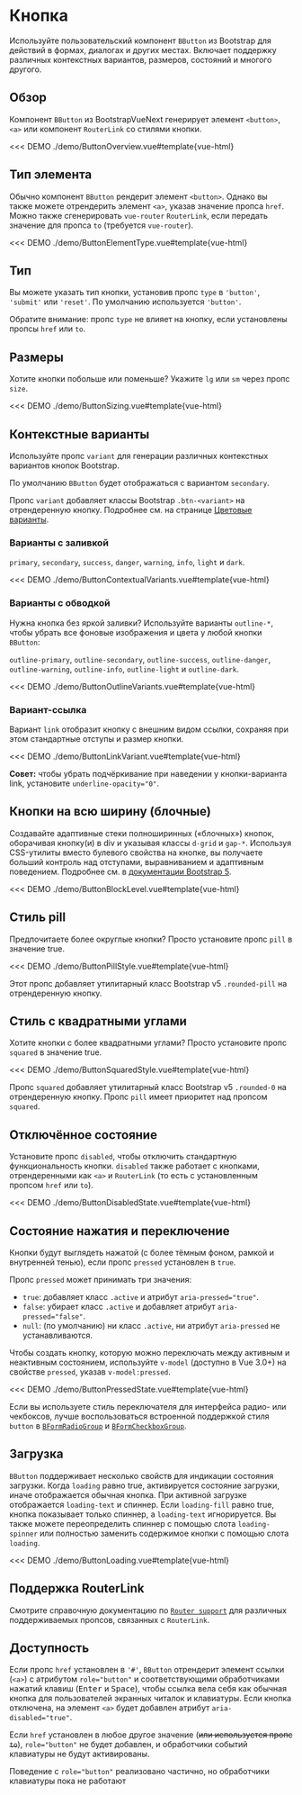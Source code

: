 # Кнопка

<PageHeader>

Используйте пользовательский компонент `BButton` из Bootstrap для действий в формах, диалогах и других местах. Включает поддержку различных контекстных вариантов, размеров, состояний и многого другого.

</PageHeader>

## Обзор

Компонент `BButton` из BootstrapVueNext генерирует элемент `<button>`, `<a>` или компонент `RouterLink` со стилями кнопки.

<<< DEMO ./demo/ButtonOverview.vue#template{vue-html}

## Тип элемента

Обычно компонент `BButton` рендерит элемент `<button>`. Однако вы также можете отрендерить элемент `<a>`, указав значение пропса `href`. Можно также сгенерировать `vue-router` `RouterLink`, если передать значение для пропса `to` (требуется `vue-router`).

<<< DEMO ./demo/ButtonElementType.vue#template{vue-html}

## Тип

Вы можете указать тип кнопки, установив пропс `type` в `'button'`, `'submit'` или `'reset'`. По умолчанию используется `'button'`.

Обратите внимание: пропс `type` не влияет на кнопку, если установлены пропсы `href` или `to`.

## Размеры

Хотите кнопки побольше или поменьше? Укажите `lg` или `sm` через пропс `size`.

<<< DEMO ./demo/ButtonSizing.vue#template{vue-html}

## Контекстные варианты

Используйте пропс `variant` для генерации различных контекстных вариантов кнопок Bootstrap.

По умолчанию `BButton` будет отображаться с вариантом `secondary`.

Пропс `variant` добавляет классы Bootstrap `.btn-<variant>` на отрендеренную кнопку. Подробнее см. на странице [Цветовые варианты](/docs/reference/color-variants).

### Варианты с заливкой

`primary`, `secondary`, `success`, `danger`, `warning`, `info`, `light` и `dark`.

<<< DEMO ./demo/ButtonContextualVariants.vue#template{vue-html}

### Варианты с обводкой

Нужна кнопка без яркой заливки? Используйте варианты `outline-*`, чтобы убрать все фоновые изображения и цвета у любой кнопки `BButton`:

`outline-primary`, `outline-secondary`, `outline-success`, `outline-danger`, `outline-warning`, `outline-info`, `outline-light` и `outline-dark`.

<<< DEMO ./demo/ButtonOutlineVariants.vue#template{vue-html}

### Вариант-ссылка

Вариант `link` отобразит кнопку с внешним видом ссылки, сохраняя при этом стандартные отступы и размер кнопки.

<<< DEMO ./demo/ButtonLinkVariant.vue#template{vue-html}

**Совет:** чтобы убрать подчёркивание при наведении у кнопки-варианта link, установите `underline-opacity="0"`.

## Кнопки на всю ширину (блочные)

Создавайте адаптивные стеки полноширинных («блочных») кнопок, оборачивая кнопку(и) в div и указывая классы `d-grid` и `gap-*`. Используя CSS-утилиты вместо булевого свойства на кнопке, вы получаете больший контроль над отступами, выравниванием и адаптивным поведением. Подробнее см. в [документации Bootstrap 5](https://getbootstrap.su/docs/5.3/components/buttons/#block-buttons).

<<< DEMO ./demo/ButtonBlockLevel.vue#template{vue-html}

## Стиль pill

Предпочитаете более округлые кнопки? Просто установите пропс `pill` в значение true.

<<< DEMO ./demo/ButtonPillStyle.vue#template{vue-html}

Этот пропс добавляет утилитарный класс Bootstrap v5 `.rounded-pill` на отрендеренную кнопку.

## Стиль с квадратными углами

Хотите кнопки с более квадратными углами? Просто установите пропс `squared` в значение true.

<<< DEMO ./demo/ButtonSquaredStyle.vue#template{vue-html}

Пропс `squared` добавляет утилитарный класс Bootstrap v5 `.rounded-0` на отрендеренную кнопку. Пропс `pill` имеет приоритет над пропсом `squared`.

## Отключённое состояние

Установите пропс `disabled`, чтобы отключить стандартную функциональность кнопки. `disabled` также работает с кнопками, отрендеренными как `<a>` и `RouterLink` (то есть с установленным пропсом `href` или `to`).

<<< DEMO ./demo/ButtonDisabledState.vue#template{vue-html}

## Состояние нажатия и переключение

Кнопки будут выглядеть нажатой (с более тёмным фоном, рамкой и внутренней тенью), если пропс `pressed` установлен в `true`.

Пропс `pressed` может принимать три значения:

- `true`: добавляет класс `.active` и атрибут `aria-pressed="true"`.
- `false`: убирает класс `.active` и добавляет атрибут `aria-pressed="false"`.
- `null`: (по умолчанию) ни класс `.active`, ни атрибут `aria-pressed` не устанавливаются.

Чтобы создать кнопку, которую можно переключать между активным и неактивным состоянием, используйте `v-model` (доступно в Vue 3.0+) на свойстве `pressed`, указав `v-model:pressed`.

<<< DEMO ./demo/ButtonPressedState.vue#template{vue-html}

Если вы используете стиль переключателя для интерфейса радио- или чекбоксов, лучше воспользоваться встроенной поддержкой стиля `button` в [`BFormRadioGroup`](/docs/components/form-radio) и [`BFormCheckboxGroup`](/docs/components/form-checkbox).

## Загрузка

`BButton` поддерживает несколько свойств для индикации состояния загрузки. Когда `loading` равно true, активируется состояние загрузки, иначе отображается обычная кнопка. При активной загрузке отображается `loading-text` и спиннер. Если `loading-fill` равно true, кнопка показывает только спиннер, а `loading-text` игнорируется. Вы также можете переопределить спиннер с помощью слота `loading-spinner` или полностью заменить содержимое кнопки с помощью слота `loading`.

<<< DEMO ./demo/ButtonLoading.vue#template{vue-html}

## Поддержка RouterLink

Смотрите справочную документацию по [`Router support`](/docs/reference/router-links) для различных поддерживаемых пропсов, связанных с `RouterLink`.

## Доступность

Если пропс `href` установлен в `'#'`, `BButton` отрендерит элемент ссылки (`<a>`) с атрибутом `role="button"` и соответствующими обработчиками нажатий клавиш (<kbd>Enter</kbd> и <kbd>Space</kbd>), чтобы ссылка вела себя как обычная кнопка для пользователей экранных читалок и клавиатуры. Если кнопка отключена, на элемент `<a>` будет добавлен атрибут `aria-disabled="true"`.

Если `href` установлен в любое другое значение (~~или используется пропс `to`~~), `role="button"` не будет добавлен, и обработчики событий клавиатуры не будут активированы.

<NotYetImplemented>Поведение с `role="button"` реализовано частично, но обработчики клавиатуры пока не работают</NotYetImplemented>

<ComponentReference :data="data" />

<script setup lang="ts">
import {data} from '../../data/components/button.data'
</script>
